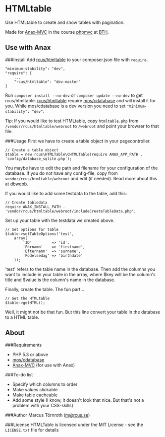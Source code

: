 HTMLtable
=========

Use HTMLtable to create and show tables with pagination.

Made for [Anax-MVC](https://github.com/mosbth/Anax-MVC) in the course [phpmvc](http://dbwebb.se/phpmvc) at [BTH](http://www.bth.se).


Use with Anax
-------------
###Install
Add [rcus/htmltable](https://packagist.org/packages/rcus/htmltable) to your composer.json file with `require`.

    "minimum-stability": "dev",
    "require": {
        ...
        "rcus/htmltable": "dev-master"
    }

Run `composer install --no-dev` or `composer update --no-dev` to get rcus/htmltable. [rcus/htmltable](https://packagist.org/packages/rcus/htmltable) require [mos/cdatabase](https://github.com/mosbth/cdatabase) and will install it for you. While mos/cdatabase is a dev version you need to set `"minimum-stability": "dev"`.

Tip: If you would like to test HTMLtable, copy `htmltable.php` from `/vendor/rcus/htmltable/webroot` to `/webroot` and point your browser to that file.

###Usage
First we have to create a table object in your pagecontroller.

    // Create a table object
    $table = new rcus\HTMLTable\CHTMLTable(require ANAX_APP_PATH . 'config/database_sqlite.php');

You maybe have to edit the path and filename for your configuration of the database. If you do not have any config-file, copy from `vendor/rcus/htmltable/webroot` and edit (if needed). Read more about this at [dbwebb](http://dbwebb.se/opensource/cdatabase#connect).

If you would like to add some testdata to the table, add this:

    // Create tabledata
    require ANAX_INSTALL_PATH . 'vendor/rcus/htmltable/webroot/includeCreateTableData.php';

Set up your table with the testdata we created above.

    // Set options for table
    $table->setTableOptions('test',
        array(
            'ID'         => 'id',
            'Förnamn'    => 'firstname',
            'Efternamn'  => 'surname',
            'Födelsedag' => 'birthdate'
        ));

'test' refers to the table name in the database. Then add the columns you want to include in your table in the array, where $key will be the column's title and $value is the column's name in the database.

Finally, create the table. The fun part...

    // Get the HTMLtable
    $table->getHTML();

Well, it might not be that fun. But this line convert your table in the database to a HTML table.


About
-----
###Requirements
* PHP 5.3 or above
* [mos/cdatabase](https://github.com/mosbth/cdatabase)
* [Anax-MVC](https://github.com/mosbth/Anax-MVC) (for use with Anax)

###To-do list
* Specify which columns to order
* Make values clickable
* Make table cacheable
* Add some style (I know, it doesn't look that nice. But that's not a problem with your CSS-skills)

###Author
Marcus Törnroth (m@rcus.se)

###License
HTMLTable is licensed under the MIT License - see the `LICENSE.txt` file for details